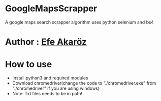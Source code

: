 # GoogleMapsScrapper
 A google maps search scrapper algorithm uses python selenium and bs4

# Author : [Efe Akaröz](https://github.com/KentelDevelopment)

# How to use
- Install python3 and required modules
- Download chromedriver(change the code to "./chromedriver.exe" from "./chromedriver" if you are using windows)
- Note: Txt files needs to be in path!

